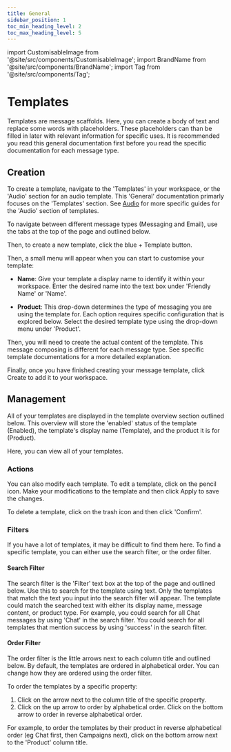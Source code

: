 ```yaml
---
title: General
sidebar_position: 1
toc_min_heading_level: 2
toc_max_heading_level: 5
---
```


import CustomisableImage from '@site/src/components/CustomisableImage';
import BrandName from '@site/src/components/BrandName';
import Tag from '@site/src/components/Tag';

# Templates

Templates are message scaffolds. Here, you can create a body of text and replace some words with placeholders. These placeholders can than be filled in later with relevant information for specific uses. It is recommended you read this general documentation first before you read the specific documentation for each message type.

## Creation

To create a template, navigate to the 'Templates' in your workspace, or the 'Audio' section for an audio template. This 'General' documentation primarly focuses on the 'Templates' section. See [Audio](./audio-templates.md) for more specific guides for the 'Audio' section of templates.

<CustomisableImage src="/img/template-navigation.png" alt="Template Navigation Bar" width="300"/>

To navigate between different message types (Messaging and Email), use the tabs at the top of the page and outlined below.

<CustomisableImage src="/img/template-nav-nav.png" alt="Template Tabs" width="500"/>

Then, to create a new template, click the blue <Tag colour="#1582d8" borderColour="#1582d8" fontColour="#FFFFFF">+ Template</Tag> button.

<CustomisableImage src="/img/template-creation.png" alt="Create Template Button" width="500"/>

Then, a small menu will appear when you can start to customise your template:

<CustomisableImage src="/img/template-menu.png" alt="Create Template Menu" width="500"/>

- **Name**: Give your template a display name to identify it within your workspace. Enter the desired name into the text box under 'Friendly Name' or 'Name'.

- **Product**: This drop-down determines the type of messaging you are using the template for. Each option requires specific configuration that is explored below. Select the desired template type using the drop-down menu under 'Product'.

Then, you will need to create the actual content of the template. This message composing is different for each message type. See specific template documentations for a more detailed explanation.

Finally, once you have finished creating your message template, click <Tag colour="#1582d8" borderColour="#1582d8" fontColour="#FFFFFF">Create</Tag> to add it to your workspace.

## Management

All of your templates are displayed in the template overview section outlined below. This overview will store the 'enabled' status of the template (Enabled), the template's display name (Template), and the product it is for (Product).

<CustomisableImage src="/img/template-overview.png" alt="Template Overview" width="600"/>

Here, you can view all of your templates.

### Actions

You can also modify each template. To edit a template, click on the pencil icon. Make your modifications to the template and then click <Tag colour="#1582d8" borderColour="#1582d8" fontColour="#FFFFFF">Apply</Tag> to save the changes.

To delete a template, click on the trash icon and then click 'Confirm'.

<CustomisableImage src="/img/groups-actions.png" alt="Template Actions" width="500"/>

### Filters

If you have a lot of templates, it may be difficult to find them here. To find a specific template, you can either use the search filter, or the order filter.

#### Search Filter

The search filter is the 'Filter' text box at the top of the page and outlined below. Use this to search for the template using text. Only the templates that match the text you input into the search filter will appear. The template could match the searched text with either its display name, message content, or product type. For example, you could search for all Chat messages by using 'Chat' in the search filter. You could search for all templates that mention success by using 'success' in the search filter.

<CustomisableImage src="/img/template-filter.png" alt="Search Filter" width="500"/>

#### Order Filter

<CustomisableImage src="/img/template-order.png" alt="Order Filter" width="500"/>

The order filter is the little arrows next to each column title and outlined below. By default, the templates are ordered in alphabetical order. You can change how they are ordered using the order filter. 



To order the templates by a specific property:
1. Click on the arrow next to the column title of the specific property.
2. Click on the up arrow to order by alphabetical order. Click on the bottom arrow to order in reverse alphabetical order.

For example, to order the templates by their product in reverse alphabetical order (eg Chat first, then Campaigns next), click on the bottom arrow next to the 'Product' column title.







